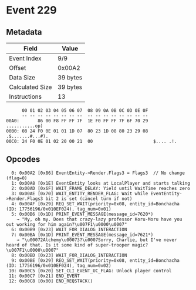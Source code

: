# Event 229

## Metadata

| Field           | Value    |
|-----------------|----------|
| Event Index     | 9/9      |
| Offset          | 0x00A2   |
| Data Size       | 39 bytes |
| Calculated Size | 39 bytes |
| Instructions    | 13       |

```
      00 01 02 03 04 05 06 07  08 09 0A 0B 0C 0D 0E 0F
      -- -- -- -- -- -- -- --  -- -- -- -- -- -- -- --
00A0:       86 00 F8 FF FF 7F  1E F0 FF FF 7F 6F 70 29    ...........op)
00B0: 08 24 F0 0E 01 01 1D 07  80 23 1D 08 80 23 29 08  .$.......#...#).
00C0: 24 F0 0E 01 02 20 00 21  00                       $.... .!.       
```

## Opcodes

```
  0: 0x00A2 [0x86] EventEntity->Render.Flags3 = Flags3  // No change (flag=0)
  1: 0x00A8 [0x1E] EventEntity looks at LocalPlayer and starts talking
  2: 0x00AD [0x6F] WAIT_FRAME_DELAY: Yield until WaitTime reaches zero
  3: 0x00AE [0x70] WAIT_ENTITY_RENDER_FLAG: Wait while EventEntity->Render.Flags3 bit 2 is set (cancel turn if not)
  4: 0x00AF [0x29] REQ_SET_WAIT(priority=0x08, entity_id=Bonchacha (ID: 17756196/0x010EF024), tag_num=0x01)
  5: 0x00B6 [0x1D] PRINT_EVENT_MESSAGE(message_id=7620*)
    → "My, oh my. Does that crazy-lazy professor Koru-Moru have you out working for him again?\u007F1\u0000\u0007"
  6: 0x00B9 [0x23] WAIT_FOR_DIALOG_INTERACTION
  7: 0x00BA [0x1D] PRINT_EVENT_MESSAGE(message_id=7621*)
    → "\u00072Alchemy\u00073?\u0007Sorry, Charlie, but I've never heard of that. Is it some kind of super-trooper magic?\u007F1\u0000\u0007"
  8: 0x00BD [0x23] WAIT_FOR_DIALOG_INTERACTION
  9: 0x00BE [0x29] REQ_SET_WAIT(priority=0x08, entity_id=Bonchacha (ID: 17756196/0x010EF024), tag_num=0x02)
 10: 0x00C5 [0x20] SET_CLI_EVENT_UC_FLAG: Unlock player control
 11: 0x00C7 [0x21] END_EVENT
 12: 0x00C8 [0x00] END_REQSTACK()
```
